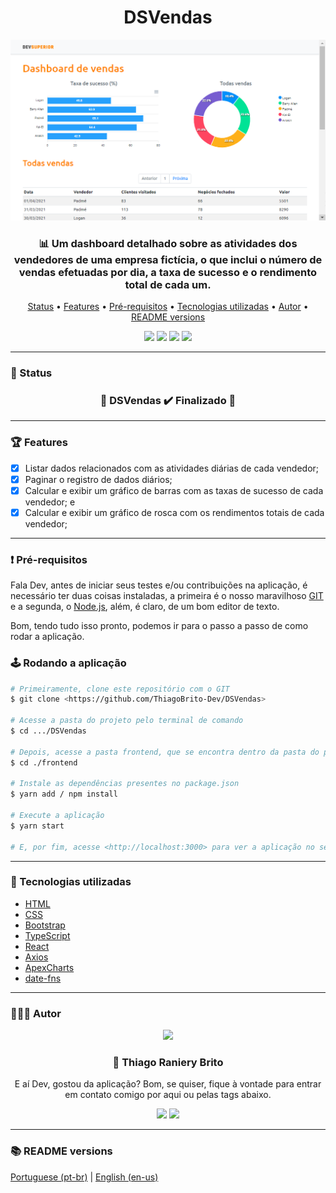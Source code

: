 <div align="center">
  <div>
    <h1>DSVendas</h1>
    <img src="./.github/dsvendas.png">
    <h3>
      📊 Um dashboard detalhado sobre as atividades dos vendedores de uma empresa fictícia, o que inclui o número de vendas efetuadas por dia, a taxa de sucesso e o rendimento total de cada um.
    </h3>
  </div>

  <p>
    <a href="#-status">Status</a> •
    <a href="#-features">Features</a> • 
    <a href="#%EF%B8%8F-pré-requisitos">Pré-requisitos</a> • 
    <a href="#-tecnologias-utilizadas">Tecnologias utilizadas</a> • 
    <a href="#-autor">Autor</a> •
    <a href="#-readme-versions">README versions</a>
  </p>

  <div>
    <a href="https://thiago-dsvendas.netlify.app/">
      <img src="https://api.netlify.com/api/v1/badges/3d72cf27-bf99-44cd-b7e7-660d2d14845b/deploy-status" /></a>
    <img src="https://img.shields.io/github/license/ThiagoBrito-Dev/Podcastr?color=ff8400&style=for-the-badge" />
    <img src="https://img.shields.io/static/v1?label=version&message=1.0.0&color=ff8400&style=for-the-badge" />
    <img src="https://img.shields.io/static/v1?label=yarn&message=v1.22.5&color=ff8400&style=for-the-badge" />
  </div>
</div>

<hr>

### 🏁 Status

<h3 align="center">
  🎉 DSVendas ✔️ Finalizado 🎉
</h3>

<hr>

### 🏆 Features

- [x] Listar dados relacionados com as atividades diárias de cada vendedor;
- [x] Paginar o registro de dados diários;
- [x] Calcular e exibir um gráfico de barras com as taxas de sucesso de cada vendedor; e
- [x] Calcular e exibir um gráfico de rosca com os rendimentos totais de cada vendedor;

<hr>

### ❗️ Pré-requisitos

Fala Dev, antes de iniciar seus testes e/ou contribuições na aplicação, é necessário ter duas coisas instaladas, a primeira é o nosso maravilhoso [GIT](https://git-scm.com) e a segunda, o [Node.js](https://nodejs.org/en/), além, é claro, de um bom editor de texto.

Bom, tendo tudo isso pronto, podemos ir para o passo a passo de como rodar a aplicação.

### 🕹️ Rodando a aplicação

```bash
# Primeiramente, clone este repositório com o GIT
$ git clone <https://github.com/ThiagoBrito-Dev/DSVendas>

# Acesse a pasta do projeto pelo terminal de comando
$ cd .../DSVendas

# Depois, acesse a pasta frontend, que se encontra dentro da pasta do projeto
$ cd ./frontend

# Instale as dependências presentes no package.json
$ yarn add / npm install

# Execute a aplicação
$ yarn start

# E, por fim, acesse <http://localhost:3000> para ver a aplicação no servidor local
```

<hr>

### 🔮 Tecnologias utilizadas

- [HTML](https://devdocs.io/html/)
- [CSS](https://devdocs.io/css/)
- [Bootstrap](https://getbootstrap.com/)
- [TypeScript](https://www.typescriptlang.org/)
- [React](https://pt-br.reactjs.org/)
- [Axios](https://axios-http.com/)
- [ApexCharts](https://apexcharts.com/)
- [date-fns](https://date-fns.org/)

<hr>

### 👨🏽‍🎓 Autor

<div align="center">
  <img src="https://github.com/ThiagoBrito-Dev.png" width="250px" />

  <br />

  <div>
    <h3>
      🤝 Thiago Raniery Brito
    </h3>
    <p>
      E aí Dev, gostou da aplicação? Bom, se quiser, fique à vontade para entrar em contato comigo por aqui ou pelas tags abaixo.
    </p>
  </div>

  <div>
    <a href="https://www.linkedin.com/in/thiagoranierybrito/">
      <img src="https://img.shields.io/badge/-LinkedIn-blue?style=for-the-badge&logo=Linkedin&logoColor=white&link=https://www.linkedin.com/in/thiagoranierybrito/" /></a>
    <a href="mailto:thiagobritotrs@gmail.com">
      <img src="https://img.shields.io/badge/-Gmail-c14438?style=for-the-badge&logo=Gmail&logoColor=white&link=mailto:thiagobritotrs@gmail.com" /></a>
  </div>
</div>

<hr>

### 📚 README versions

<div>
  <a href="https://github.com/ThiagoBrito-Dev/DSVendas/blob/main/README.md">Portuguese (pt-br)</a> 
  |   
  <a href="https://github.com/ThiagoBrito-Dev/DSVendas/blob/main/README-en.md">English (en-us)</a>
</div>
